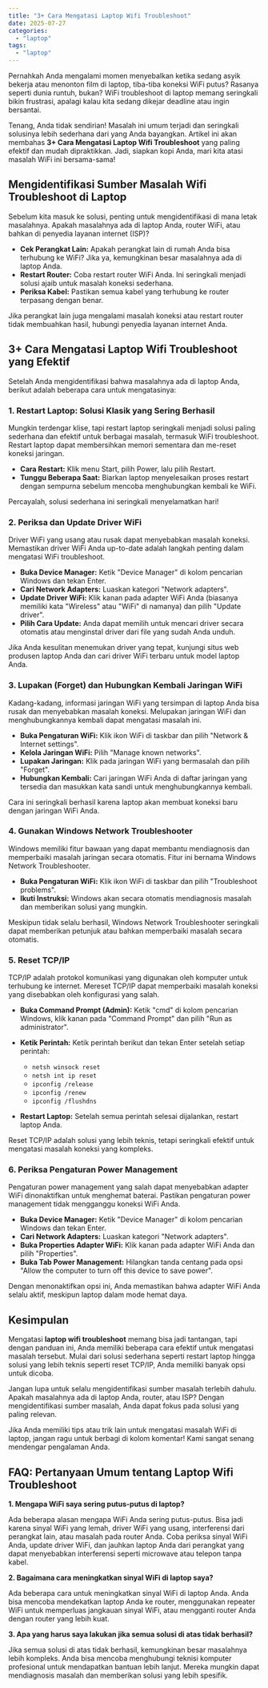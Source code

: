 ```yaml
---
title: "3+ Cara Mengatasi Laptop Wifi Troubleshoot"
date: 2025-07-27
categories: 
  - "laptop"
tags: 
  - "laptop"
---
```


Pernahkah Anda mengalami momen menyebalkan ketika sedang asyik bekerja atau menonton film di laptop, tiba-tiba koneksi WiFi putus? Rasanya seperti dunia runtuh, bukan? WiFi troubleshoot di laptop memang seringkali bikin frustrasi, apalagi kalau kita sedang dikejar deadline atau ingin bersantai.

Tenang, Anda tidak sendirian! Masalah ini umum terjadi dan seringkali solusinya lebih sederhana dari yang Anda bayangkan. Artikel ini akan membahas **3+ Cara Mengatasi Laptop Wifi Troubleshoot** yang paling efektif dan mudah dipraktikkan. Jadi, siapkan kopi Anda, mari kita atasi masalah WiFi ini bersama-sama!

## Mengidentifikasi Sumber Masalah Wifi Troubleshoot di Laptop

Sebelum kita masuk ke solusi, penting untuk mengidentifikasi di mana letak masalahnya. Apakah masalahnya ada di laptop Anda, router WiFi, atau bahkan di penyedia layanan internet (ISP)?

- **Cek Perangkat Lain:** Apakah perangkat lain di rumah Anda bisa terhubung ke WiFi? Jika ya, kemungkinan besar masalahnya ada di laptop Anda.
- **Restart Router:** Coba restart router WiFi Anda. Ini seringkali menjadi solusi ajaib untuk masalah koneksi sederhana.
- **Periksa Kabel:** Pastikan semua kabel yang terhubung ke router terpasang dengan benar.

Jika perangkat lain juga mengalami masalah koneksi atau restart router tidak membuahkan hasil, hubungi penyedia layanan internet Anda.

## 3+ Cara Mengatasi Laptop Wifi Troubleshoot yang Efektif

Setelah Anda mengidentifikasi bahwa masalahnya ada di laptop Anda, berikut adalah beberapa cara untuk mengatasinya:

### 1\. Restart Laptop: Solusi Klasik yang Sering Berhasil

Mungkin terdengar klise, tapi restart laptop seringkali menjadi solusi paling sederhana dan efektif untuk berbagai masalah, termasuk WiFi troubleshoot. Restart laptop dapat membersihkan memori sementara dan me-reset koneksi jaringan.

- **Cara Restart:** Klik menu Start, pilih Power, lalu pilih Restart.
- **Tunggu Beberapa Saat:** Biarkan laptop menyelesaikan proses restart dengan sempurna sebelum mencoba menghubungkan kembali ke WiFi.

Percayalah, solusi sederhana ini seringkali menyelamatkan hari!

### 2\. Periksa dan Update Driver WiFi

Driver WiFi yang usang atau rusak dapat menyebabkan masalah koneksi. Memastikan driver WiFi Anda up-to-date adalah langkah penting dalam mengatasi WiFi troubleshoot.

- **Buka Device Manager:** Ketik "Device Manager" di kolom pencarian Windows dan tekan Enter.
- **Cari Network Adapters:** Luaskan kategori "Network adapters".
- **Update Driver WiFi:** Klik kanan pada adapter WiFi Anda (biasanya memiliki kata "Wireless" atau "WiFi" di namanya) dan pilih "Update driver".
- **Pilih Cara Update:** Anda dapat memilih untuk mencari driver secara otomatis atau menginstal driver dari file yang sudah Anda unduh.

Jika Anda kesulitan menemukan driver yang tepat, kunjungi situs web produsen laptop Anda dan cari driver WiFi terbaru untuk model laptop Anda.

### 3\. Lupakan (Forget) dan Hubungkan Kembali Jaringan WiFi

Kadang-kadang, informasi jaringan WiFi yang tersimpan di laptop Anda bisa rusak dan menyebabkan masalah koneksi. Melupakan jaringan WiFi dan menghubungkannya kembali dapat mengatasi masalah ini.

- **Buka Pengaturan WiFi:** Klik ikon WiFi di taskbar dan pilih "Network & Internet settings".
- **Kelola Jaringan WiFi:** Pilih "Manage known networks".
- **Lupakan Jaringan:** Klik pada jaringan WiFi yang bermasalah dan pilih "Forget".
- **Hubungkan Kembali:** Cari jaringan WiFi Anda di daftar jaringan yang tersedia dan masukkan kata sandi untuk menghubungkannya kembali.

Cara ini seringkali berhasil karena laptop akan membuat koneksi baru dengan jaringan WiFi Anda.

### 4\. Gunakan Windows Network Troubleshooter

Windows memiliki fitur bawaan yang dapat membantu mendiagnosis dan memperbaiki masalah jaringan secara otomatis. Fitur ini bernama Windows Network Troubleshooter.

- **Buka Pengaturan WiFi:** Klik ikon WiFi di taskbar dan pilih "Troubleshoot problems".
- **Ikuti Instruksi:** Windows akan secara otomatis mendiagnosis masalah dan memberikan solusi yang mungkin.

Meskipun tidak selalu berhasil, Windows Network Troubleshooter seringkali dapat memberikan petunjuk atau bahkan memperbaiki masalah secara otomatis.

### 5\. Reset TCP/IP

TCP/IP adalah protokol komunikasi yang digunakan oleh komputer untuk terhubung ke internet. Mereset TCP/IP dapat memperbaiki masalah koneksi yang disebabkan oleh konfigurasi yang salah.

- **Buka Command Prompt (Admin):** Ketik "cmd" di kolom pencarian Windows, klik kanan pada "Command Prompt" dan pilih "Run as administrator".
- **Ketik Perintah:** Ketik perintah berikut dan tekan Enter setelah setiap perintah:
    
    - `netsh winsock reset`
    - `netsh int ip reset`
    - `ipconfig /release`
    - `ipconfig /renew`
    - `ipconfig /flushdns`
- **Restart Laptop:** Setelah semua perintah selesai dijalankan, restart laptop Anda.

Reset TCP/IP adalah solusi yang lebih teknis, tetapi seringkali efektif untuk mengatasi masalah koneksi yang kompleks.

### 6\. Periksa Pengaturan Power Management

Pengaturan power management yang salah dapat menyebabkan adapter WiFi dinonaktifkan untuk menghemat baterai. Pastikan pengaturan power management tidak mengganggu koneksi WiFi Anda.

- **Buka Device Manager:** Ketik "Device Manager" di kolom pencarian Windows dan tekan Enter.
- **Cari Network Adapters:** Luaskan kategori "Network adapters".
- **Buka Properties Adapter WiFi:** Klik kanan pada adapter WiFi Anda dan pilih "Properties".
- **Buka Tab Power Management:** Hilangkan tanda centang pada opsi "Allow the computer to turn off this device to save power".

Dengan menonaktifkan opsi ini, Anda memastikan bahwa adapter WiFi Anda selalu aktif, meskipun laptop dalam mode hemat daya.

## Kesimpulan

Mengatasi **laptop wifi troubleshoot** memang bisa jadi tantangan, tapi dengan panduan ini, Anda memiliki beberapa cara efektif untuk mengatasi masalah tersebut. Mulai dari solusi sederhana seperti restart laptop hingga solusi yang lebih teknis seperti reset TCP/IP, Anda memiliki banyak opsi untuk dicoba.

Jangan lupa untuk selalu mengidentifikasi sumber masalah terlebih dahulu. Apakah masalahnya ada di laptop Anda, router, atau ISP? Dengan mengidentifikasi sumber masalah, Anda dapat fokus pada solusi yang paling relevan.

Jika Anda memiliki tips atau trik lain untuk mengatasi masalah WiFi di laptop, jangan ragu untuk berbagi di kolom komentar! Kami sangat senang mendengar pengalaman Anda.

## FAQ: Pertanyaan Umum tentang Laptop Wifi Troubleshoot

**1\. Mengapa WiFi saya sering putus-putus di laptop?**

Ada beberapa alasan mengapa WiFi Anda sering putus-putus. Bisa jadi karena sinyal WiFi yang lemah, driver WiFi yang usang, interferensi dari perangkat lain, atau masalah pada router Anda. Coba periksa sinyal WiFi Anda, update driver WiFi, dan jauhkan laptop Anda dari perangkat yang dapat menyebabkan interferensi seperti microwave atau telepon tanpa kabel.

**2\. Bagaimana cara meningkatkan sinyal WiFi di laptop saya?**

Ada beberapa cara untuk meningkatkan sinyal WiFi di laptop Anda. Anda bisa mencoba mendekatkan laptop Anda ke router, menggunakan repeater WiFi untuk memperluas jangkauan sinyal WiFi, atau mengganti router Anda dengan router yang lebih kuat.

**3\. Apa yang harus saya lakukan jika semua solusi di atas tidak berhasil?**

Jika semua solusi di atas tidak berhasil, kemungkinan besar masalahnya lebih kompleks. Anda bisa mencoba menghubungi teknisi komputer profesional untuk mendapatkan bantuan lebih lanjut. Mereka mungkin dapat mendiagnosis masalah dan memberikan solusi yang lebih spesifik.
